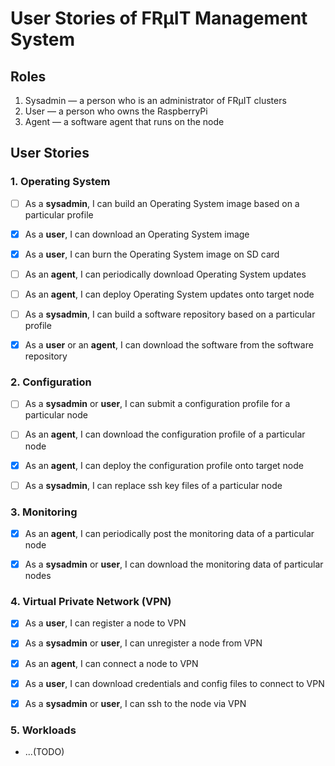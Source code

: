 # User Stories of FRµIT Management System

## Roles

1. Sysadmin — a person who is an administrator of FRµIT clusters
2. User — a person who owns the RaspberryPi
3. Agent — a software agent that runs on the node



## User Stories

### 1. Operating System

- [ ] As a **sysadmin**, I can build an Operating System image based on a particular profile
- [x] As a **user**, I can download an Operating System image
- [x] As a **user**, I can burn the Operating System image on SD card
- [ ] As an **agent**, I can periodically download Operating System updates
- [ ] As an **agent**, I can deploy Operating System updates onto target node
- [ ] As a **sysadmin**, I can build a software repository based on a particular profile
- [x] As a **user** or an **agent**, I can download the software from the software repository



### 2. Configuration

- [ ] As a **sysadmin** or **user**, I can submit a configuration profile for a particular node
- [ ] As an **agent**, I can download the configuration profile of a particular node
- [x] As an **agent**, I can deploy the configuration profile onto target node
- [ ] As a **sysadmin**, I can replace ssh key files of a particular node



### 3. Monitoring

- [x] As an **agent**, I can periodically post the monitoring data of a particular node
- [x] As a **sysadmin** or **user**, I can download the monitoring data of particular nodes



### 4. Virtual Private Network (VPN)

- [x] As a **user**, I can register a node to VPN
- [x] As a **sysadmin** or **user**, I can unregister a node from VPN
- [x] As an **agent**, I can connect a node to VPN
- [x] As a **user**, I can download credentials and config files to connect to VPN
- [x] As a **sysadmin** or **user**, I can ssh to the node via VPN



### 5. Workloads

- ...(TODO)
